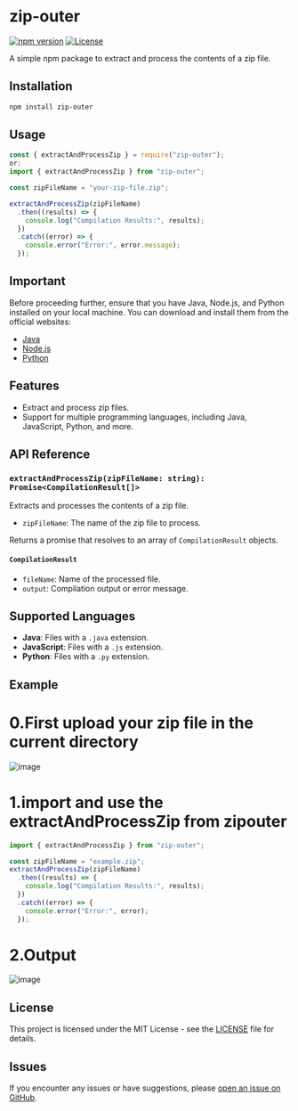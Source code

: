 # zip-outer

[![npm version](https://img.shields.io/npm/v/zip-outer.svg)](https://www.npmjs.com/package/zip-outer)
[![License](https://img.shields.io/badge/license-MIT-blue.svg)](https://opensource.org/licenses/MIT)

A simple npm package to extract and process the contents of a zip file.

## Installation

```bash
npm install zip-outer
```

## Usage

```javascript
const { extractAndProcessZip } = require("zip-outer");
or;
import { extractAndProcessZip } from "zip-outer";

const zipFileName = "your-zip-file.zip";

extractAndProcessZip(zipFileName)
  .then((results) => {
    console.log("Compilation Results:", results);
  })
  .catch((error) => {
    console.error("Error:", error.message);
  });
```

## Important

Before proceeding further, ensure that you have Java, Node.js, and Python installed on your local machine. You can download and install them from the official websites:

- [Java](https://www.oracle.com/java/technologies/javase-downloads.html)
- [Node.js](https://nodejs.org/)
- [Python](https://www.python.org/)

## Features

- Extract and process zip files.
- Support for multiple programming languages, including Java, JavaScript, Python, and more.

## API Reference

### `extractAndProcessZip(zipFileName: string): Promise<CompilationResult[]>`

Extracts and processes the contents of a zip file.

- `zipFileName`: The name of the zip file to process.

Returns a promise that resolves to an array of `CompilationResult` objects.

#### `CompilationResult`

- `fileName`: Name of the processed file.
- `output`: Compilation output or error message.

## Supported Languages

- **Java**: Files with a `.java` extension.
- **JavaScript**: Files with a `.js` extension.
- **Python**: Files with a `.py` extension.

## Example

# 0.First upload your zip file in the current directory <br/>

![image](https://github.com/TheCoderAdi/zipouter/assets/111285422/ff3118b7-9614-490c-b0ca-3aeb40dc6ea9)

# 1.import and use the extractAndProcessZip from zipouter

```javascript
import { extractAndProcessZip } from "zip-outer";

const zipFileName = "example.zip";
extractAndProcessZip(zipFileName)
  .then((results) => {
    console.log("Compilation Results:", results);
  })
  .catch((error) => {
    console.error("Error:", error);
  });
```

# 2.Output<br/>

![image](https://github.com/TheCoderAdi/zipouter/assets/111285422/e322047e-5e68-4a86-a79a-19c5ce196cb9)

## License

This project is licensed under the MIT License - see the [LICENSE](LICENSE) file for details.

## Issues

If you encounter any issues or have suggestions, please [open an issue on GitHub](https://github.com/TheCoderAdi/zipouter/issues).
